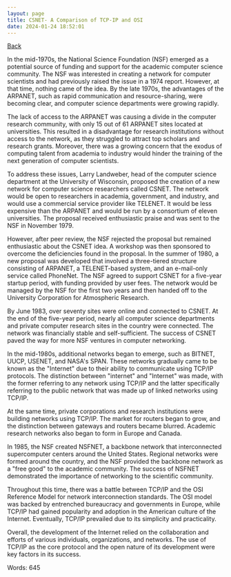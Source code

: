 ```yaml
---
layout: page
title: CSNET- A Comparison of TCP-IP and OSI
date: 2024-01-24 18:52:01
---
```


[Back](./)


In the mid-1970s, the National Science Foundation (NSF) emerged as a potential source of funding and support for the academic computer science community. The NSF was interested in creating a network for computer scientists and had previously raised the issue in a 1974 report. However, at that time, nothing came of the idea. By the late 1970s, the advantages of the ARPANET, such as rapid communication and resource-sharing, were becoming clear, and computer science departments were growing rapidly.

The lack of access to the ARPANET was causing a divide in the computer research community, with only 15 out of 61 ARPANET sites located at universities. This resulted in a disadvantage for research institutions without access to the network, as they struggled to attract top scholars and research grants. Moreover, there was a growing concern that the exodus of computing talent from academia to industry would hinder the training of the next generation of computer scientists.

To address these issues, Larry Landweber, head of the computer science department at the University of Wisconsin, proposed the creation of a new network for computer science researchers called CSNET. The network would be open to researchers in academia, government, and industry, and would use a commercial service provider like TELENET. It would be less expensive than the ARPANET and would be run by a consortium of eleven universities. The proposal received enthusiastic praise and was sent to the NSF in November 1979.

However, after peer review, the NSF rejected the proposal but remained enthusiastic about the CSNET idea. A workshop was then sponsored to overcome the deficiencies found in the proposal. In the summer of 1980, a new proposal was developed that involved a three-tiered structure consisting of ARPANET, a TELENET-based system, and an e-mail-only service called PhoneNet. The NSF agreed to support CSNET for a five-year startup period, with funding provided by user fees. The network would be managed by the NSF for the first two years and then handed off to the University Corporation for Atmospheric Research.

By June 1983, over seventy sites were online and connected to CSNET. At the end of the five-year period, nearly all computer science departments and private computer research sites in the country were connected. The network was financially stable and self-sufficient. The success of CSNET paved the way for more NSF ventures in computer networking.

In the mid-1980s, additional networks began to emerge, such as BITNET, UUCP, USENET, and NASA's SPAN. These networks gradually came to be known as the "Internet" due to their ability to communicate using TCP/IP protocols. The distinction between "internet" and "Internet" was made, with the former referring to any network using TCP/IP and the latter specifically referring to the public network that was made up of linked networks using TCP/IP.

At the same time, private corporations and research institutions were building networks using TCP/IP. The market for routers began to grow, and the distinction between gateways and routers became blurred. Academic research networks also began to form in Europe and Canada.

In 1985, the NSF created NSFNET, a backbone network that interconnected supercomputer centers around the United States. Regional networks were formed around the country, and the NSF provided the backbone network as a "free good" to the academic community. The success of NSFNET demonstrated the importance of networking to the scientific community.

Throughout this time, there was a battle between TCP/IP and the OSI Reference Model for network interconnection standards. The OSI model was backed by entrenched bureaucracy and governments in Europe, while TCP/IP had gained popularity and adoption in the American culture of the Internet. Eventually, TCP/IP prevailed due to its simplicity and practicality.

Overall, the development of the Internet relied on the collaboration and efforts of various individuals, organizations, and networks. The use of TCP/IP as the core protocol and the open nature of its development were key factors in its success.

Words: 645